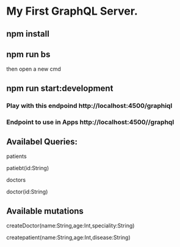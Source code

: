 # My First GraphQL Server.

## npm install 

## npm run bs

then open a new cmd 

## npm run start:development

### Play with this endpoind http://localhost:4500/graphiql
### Endpoint to use in Apps http://localhost:4500//graphql

## Availabel Queries:

patients

patiebt(id:String)

doctors

doctor(id:String)

## Available mutations

createDoctor(name:String,age:Int,speciality:String)

createpatient(name:String,age:Int,disease:String)
